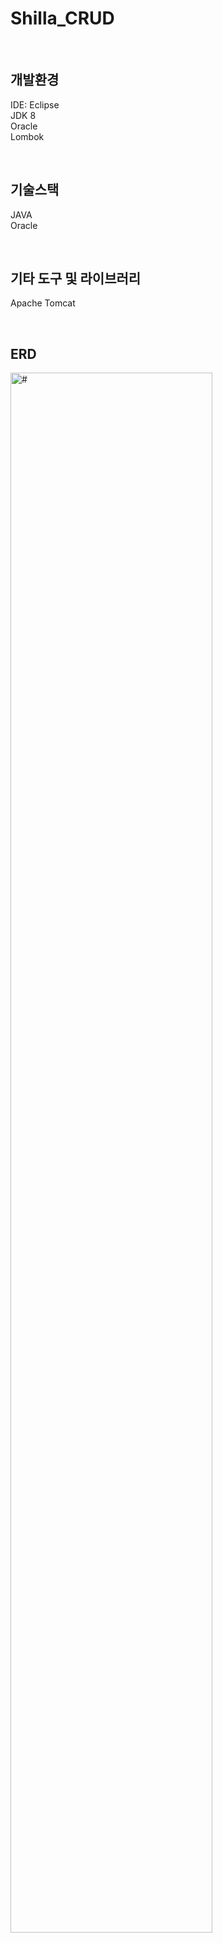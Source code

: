 # Shilla_CRUD

<br/>

<h2>
  개발환경
</h2>
<p>
  IDE: Eclipse <br/>
  JDK 8 <br/>
  Oracle <br/>
  Lombok
</p>

<br/>

<h2>
  기술스택
</h2>
<p>
  JAVA <br/>
  Oracle
</p>

<br/>

<h2>
  기타 도구 및 라이브러리
</h2>
<p>
  Apache Tomcat
</p>

<br/>

<h2>
  ERD
</h2>
<p>
  <img  src="https://github.com/KimKwangje/Shilla_CRUD/assets/143483634/c6ed78a7-914d-4d58-9b07-8793401e4cd9" alt="#" width="80%" />
</p>

<br/>


